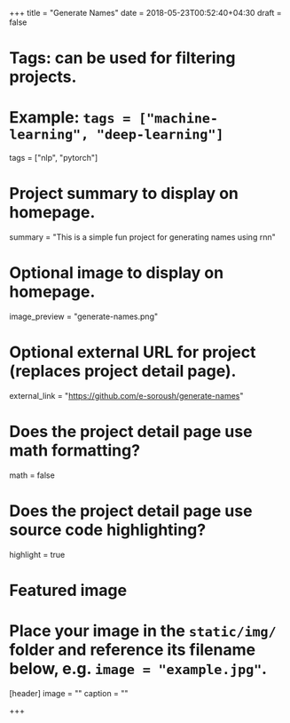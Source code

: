 +++
title = "Generate Names"
date = 2018-05-23T00:52:40+04:30
draft = false

# Tags: can be used for filtering projects.
# Example: `tags = ["machine-learning", "deep-learning"]`
tags = ["nlp", "pytorch"]

# Project summary to display on homepage.
summary = "This is a simple fun project for generating names using rnn"

# Optional image to display on homepage.
image_preview = "generate-names.png"

# Optional external URL for project (replaces project detail page).
external_link = "https://github.com/e-soroush/generate-names"

# Does the project detail page use math formatting?
math = false

# Does the project detail page use source code highlighting?
highlight = true

# Featured image
# Place your image in the `static/img/` folder and reference its filename below, e.g. `image = "example.jpg"`.
[header]
image = ""
caption = ""

+++
